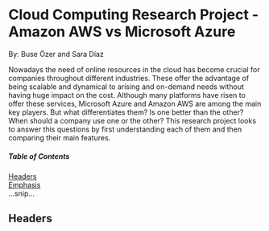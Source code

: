 # Cloud Computing Research Project - Amazon AWS vs Microsoft Azure
By: Buse Özer and Sara Díaz 

  Nowadays the need of online resources in the cloud has become crucial for companies throughout different industries. These offer the advantage of being scalable and dynamical to arising and on-demand needs without having huge impact on the cost. Although many platforms have risen to offer these services, Microsoft Azure and Amazon AWS are among the main key players. But what differentiates them? Is one better than the other? When should a company use one or the other? This research project looks to answer this questions by first understanding each of them and then comparing their main features.
  
##### Table of Contents  
[Headers](#headers)  
[Emphasis](#emphasis)  
...snip...    
<a name="headers"/>
## Headers
  
 
